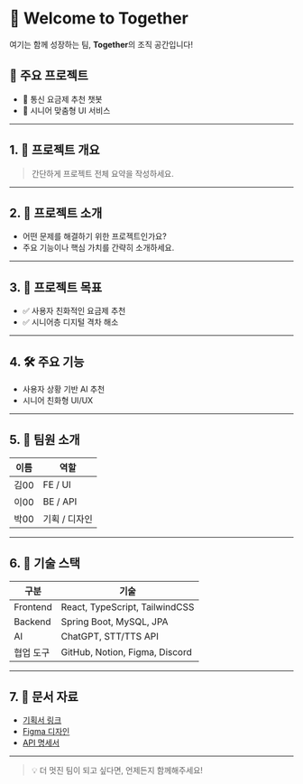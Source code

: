 # 👋 Welcome to Together

여기는 함께 성장하는 팀, **Together**의 조직 공간입니다!

## 🚀 주요 프로젝트
- 📱 통신 요금제 추천 챗봇
- 👵 시니어 맞춤형 UI 서비스

---

## 1. 📌 프로젝트 개요
> 간단하게 프로젝트 전체 요약을 작성하세요.

---

## 2. 📖 프로젝트 소개
- 어떤 문제를 해결하기 위한 프로젝트인가요?
- 주요 기능이나 핵심 가치를 간략히 소개하세요.

---

## 3. 🎯 프로젝트 목표
- ✅ 사용자 친화적인 요금제 추천
- ✅ 시니어층 디지털 격차 해소

---

## 4. 🛠 주요 기능
- 사용자 상황 기반 AI 추천
- 시니어 친화형 UI/UX

---

## 5. 👥 팀원 소개

| 이름     | 역할        |
|----------|-------------|
| 김00     | FE / UI     |
| 이00     | BE / API    |
| 박00     | 기획 / 디자인 |

---

## 6. 🧰 기술 스택

| 구분   | 기술 |
|--------|------|
| Frontend | React, TypeScript, TailwindCSS |
| Backend  | Spring Boot, MySQL, JPA |
| AI      | ChatGPT, STT/TTS API |
| 협업 도구 | GitHub, Notion, Figma, Discord |

---

## 7. 📄 문서 자료

- [기획서 링크](https://example.com)
- [Figma 디자인](https://figma.com)
- [API 명세서](https://example.com/api-docs)

---

> 💡 더 멋진 팀이 되고 싶다면, 언제든지 함께해주세요!
